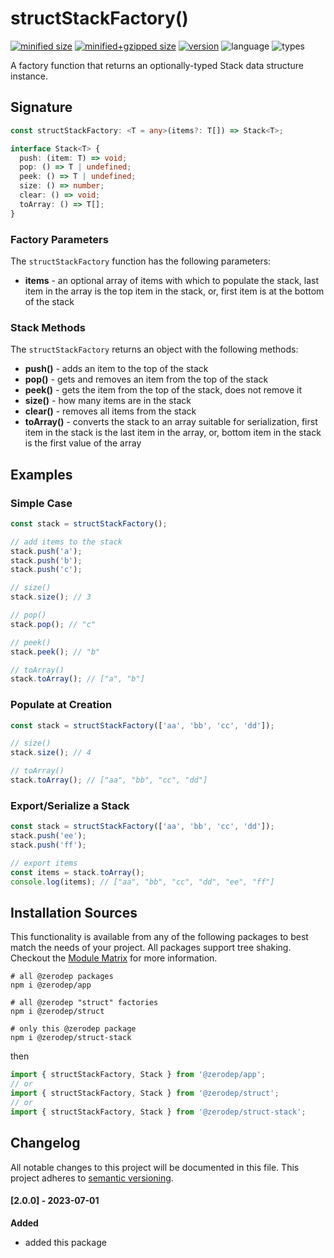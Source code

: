 # structStackFactory()

[![minified size](https://img.shields.io/bundlephobia/min/@zerodep/struct-stack?style=flat-square&color=blue)](https://bundlephobia.com/package/@zerodep/struct-stack)
[![minified+gzipped size](https://img.shields.io/bundlephobia/minzip/@zerodep/struct-stack?style=flat-square&color=blue)](https://bundlephobia.com/package/@zerodep/struct-stack)
[![version](https://img.shields.io/npm/v/@zerodep/struct-stack?style=flat-square&color=blue)](https://www.npmjs.com/package/@zerodep/struct-stack)
![language](https://img.shields.io/badge/typescript-100%25-blue?style=flat-square)
![types](https://img.shields.io/badge/types-included-blue?style=flat-square)

A factory function that returns an optionally-typed Stack data structure instance.

## Signature

```typescript
const structStackFactory: <T = any>(items?: T[]) => Stack<T>;

interface Stack<T> {
  push: (item: T) => void;
  pop: () => T | undefined;
  peek: () => T | undefined;
  size: () => number;
  clear: () => void;
  toArray: () => T[];
}
```

### Factory Parameters

The `structStackFactory` function has the following parameters:

- **items** - an optional array of items with which to populate the stack, last item in the array is the top item in the stack, or, first item is at the bottom of the stack

### Stack Methods

The `structStackFactory` returns an object with the following methods:

- **push()** - adds an item to the top of the stack
- **pop()** - gets and removes an item from the top of the stack
- **peek()** - gets the item from the top of the stack, does not remove it
- **size()** - how many items are in the stack
- **clear()** - removes all items from the stack
- **toArray()** - converts the stack to an array suitable for serialization, first item in the stack is the last item in the array, or, bottom item in the stack is the first value of the array

## Examples

### Simple Case

```javascript
const stack = structStackFactory();

// add items to the stack
stack.push('a');
stack.push('b');
stack.push('c');

// size()
stack.size(); // 3

// pop()
stack.pop(); // "c"

// peek()
stack.peek(); // "b"

// toArray()
stack.toArray(); // ["a", "b"]
```

### Populate at Creation

```javascript
const stack = structStackFactory(['aa', 'bb', 'cc', 'dd']);

// size()
stack.size(); // 4

// toArray()
stack.toArray(); // ["aa", "bb", "cc", "dd"]
```

### Export/Serialize a Stack

```javascript
const stack = structStackFactory(['aa', 'bb', 'cc', 'dd']);
stack.push('ee');
stack.push('ff');

// export items
const items = stack.toArray();
console.log(items); // ["aa", "bb", "cc", "dd", "ee", "ff"]
```

## Installation Sources

This functionality is available from any of the following packages to best match the needs of your project. All packages support tree shaking. Checkout the [Module Matrix](/) for more information.

```shell
# all @zerodep packages
npm i @zerodep/app

# all @zerodep "struct" factories
npm i @zerodep/struct

# only this @zerodep package
npm i @zerodep/struct-stack
```

then

```javascript
import { structStackFactory, Stack } from '@zerodep/app';
// or
import { structStackFactory, Stack } from '@zerodep/struct';
// or
import { structStackFactory, Stack } from '@zerodep/struct-stack';
```

## Changelog

All notable changes to this project will be documented in this file. This project adheres to [semantic versioning](https://semver.org/spec/v2.0.0.html).

#### [2.0.0] - 2023-07-01

**Added**

- added this package
